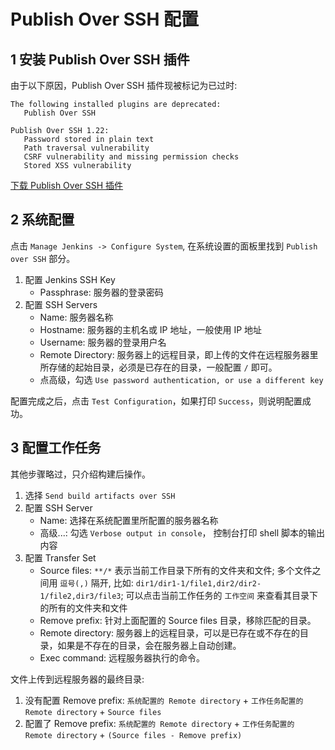 # Publish Over SSH 配置

## 1 安装 Publish Over SSH 插件

由于以下原因，Publish Over SSH 插件现被标记为已过时:

```
The following installed plugins are deprecated:
   Publish Over SSH

Publish Over SSH 1.22:
   Password stored in plain text
   Path traversal vulnerability
   CSRF vulnerability and missing permission checks
   Stored XSS vulnerability
```

[下载 Publish Over SSH 插件](https://github.com/sunnyzhy/jenkins/blob/main/plugins/publish-over-ssh.hpi 'Publish Over SSH')

## 2 系统配置

点击 ```Manage Jenkins -> Configure System```, 在系统设置的面板里找到 ```Publish over SSH``` 部分。

1. 配置 Jenkins SSH Key
   - Passphrase: 服务器的登录密码
2. 配置 SSH Servers
   - Name: 服务器名称
   - Hostname: 服务器的主机名或 IP 地址，一般使用 IP 地址
   - Username: 服务器的登录用户名
   - Remote Directory: 服务器上的远程目录，即上传的文件在远程服务器里所存储的起始目录，必须是已存在的目录，一般配置 ```/``` 即可。
   - 点高级，勾选 ```Use password authentication, or use a different key```

配置完成之后，点击 ```Test Configuration```，如果打印 ```Success```，则说明配置成功。

## 3 配置工作任务

其他步骤略过，只介绍构建后操作。

1. 选择 ```Send build artifacts over SSH```
2. 配置 SSH Server
   - Name: 选择在系统配置里所配置的服务器名称
   - 高级...: 勾选 ```Verbose output in console```， 控制台打印 shell 脚本的输出内容
2. 配置 Transfer Set
   - Source files: ```**/*``` 表示当前工作目录下所有的文件夹和文件; 多个文件之间用 ```逗号(,)``` 隔开, 比如: ```dir1/dir1-1/file1,dir2/dir2-1/file2,dir3/file3```; 可以点击当前工作任务的 ```工作空间``` 来查看其目录下的所有的文件夹和文件
   - Remove prefix: 针对上面配置的 Source files 目录，移除匹配的目录。
   - Remote directory: 服务器上的远程目录，可以是已存在或不存在的目录，如果是不存在的目录，会在服务器上自动创建。
   - Exec command: 远程服务器执行的命令。

文件上传到远程服务器的最终目录:

1. 没有配置 Remove prefix: ```系统配置的 Remote directory``` + ```工作任务配置的 Remote directory``` + ```Source files```
2. 配置了 Remove prefix: ```系统配置的 Remote directory``` + ```工作任务配置的 Remote directory``` + ```(Source files - Remove prefix)```
